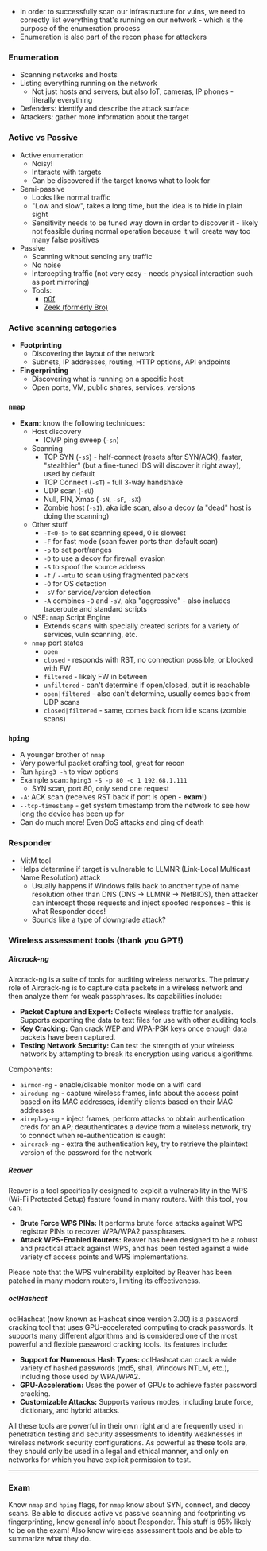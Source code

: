 - In order to successfully scan our infrastructure for vulns, we need to correctly list everything that's running on our network - which is the purpose of the enumeration process
- Enumeration is also part of the recon phase for attackers

### Enumeration

- Scanning networks and hosts
- Listing everything running on the network
	- Not just hosts and servers, but also IoT, cameras, IP phones - literally everything
- Defenders: identify and describe the attack surface
- Attackers: gather more information about the target

### Active vs Passive

- Active enumeration
	- Noisy!
	- Interacts with targets 
	- Can be discovered if the target knows what to look for
- Semi-passive
	- Looks like normal traffic
	- "Low and slow", takes a long time, but the idea is to hide in plain sight
	- Sensitivity needs to be tuned way down in order to discover it - likely not feasible during normal operation because it will create way too many false positives
- Passive
	- Scanning without sending any traffic
	- No noise
	- Intercepting traffic (not very easy - needs physical interaction such as port mirroring)
	- Tools:
		- [p0f](https://lcamtuf.coredump.cx/p0f3/)
		- [Zeek (formerly Bro)](https://zeek.org/)

### Active scanning categories

- **Footprinting**
	- Discovering the layout of the network
	- Subnets, IP addresses, routing, HTTP options, API endpoints
- **Fingerprinting**
	- Discovering what is running on a specific host
	- Open ports, VM, public shares, services, versions

### `nmap`

- **Exam**: know the following techniques:
	- Host discovery
		- ICMP ping sweep (`-sn`)
	- Scanning
		- TCP SYN (`-sS`) - half-connect (resets after SYN/ACK), faster, "stealthier" (but a fine-tuned IDS will discover it right away), used by default
		- TCP Connect (`-sT`) - full 3-way handshake
		- UDP scan (`-sU`)
		- Null, FIN, Xmas (`-sN`, `-sF`, `-sX`)
		- Zombie host (`-sI`), aka idle scan, also a decoy (a "dead" host is doing the scanning)
	- Other stuff
		- `-T<0-5>` to set scanning speed, 0 is slowest
		- `-F` for fast mode (scan fewer ports than default scan)
		- `-p` to set port/ranges
		- `-D` to use a decoy for firewall evasion
		- `-S` to spoof the source address
		- `-f` / `--mtu` to scan using fragmented packets
		- `-O` for OS detection
		- `-sV` for service/version detection
		- `-A` combines `-O` and `-sV`, aka "aggressive" - also includes traceroute and standard scripts
	- NSE: `nmap` Script Engine
		- Extends scans with specially created scripts for a variety of services, vuln scanning, etc.
	- `nmap` port states
		- `open`
		- `closed` - responds with RST, no connection possible, or blocked with FW
		- `filtered` - likely FW in between
		- `unfiltered` - can't determine if open/closed, but it is reachable
		- `open|filtered` - also can't determine, usually comes back from UDP scans
		- `closed|filtered` - same, comes back from idle scans (zombie scans)

### `hping`

- A younger brother of `nmap`
- Very powerful packet crafting tool, great for recon
- Run `hping3 -h` to view options
- Example scan: `hping3 -S -p 80 -c 1 192.68.1.111`
	- SYN scan, port 80, only send one request
- `-A`: ACK scan (receives RST back if port is open - **exam!**)
- `--tcp-timestamp` - get system timestamp from the network to see how long the device has been up for
- Can do much more! Even DoS attacks and ping of death

### Responder

- MitM tool
- Helps determine if target is vulnerable to LLMNR (Link-Local Multicast Name Resolution) attack
	- Usually happens if Windows falls back to another type of name resolution other than DNS (DNS -> LLMNR -> NetBIOS), then attacker can intercept those requests and inject spoofed responses - this is what Responder does!
	- Sounds like a type of downgrade attack?

### Wireless assessment tools (thank you GPT!)

##### Aircrack-ng

Aircrack-ng is a suite of tools for auditing wireless networks. The primary role of Aircrack-ng is to capture data packets in a wireless network and then analyze them for weak passphrases. Its capabilities include:

- **Packet Capture and Export:** Collects wireless traffic for analysis. Supports exporting the data to text files for use with other auditing tools.
- **Key Cracking:** Can crack WEP and WPA-PSK keys once enough data packets have been captured.
- **Testing Network Security:** Can test the strength of your wireless network by attempting to break its encryption using various algorithms.

Components:
- `airmon-ng` - enable/disable monitor mode on a wifi card
- `airodump-ng` - capture wireless frames, info about the access point based on its MAC addresses, identify clients based on their MAC addresses
- `aireplay-ng` - inject frames, perform attacks to obtain authentication creds for an AP; deauthenticates a device from a wireless network, try to connect when re-authentication is caught
- `aircrack-ng` - extra the authentication key, try to retrieve the plaintext version of the password for the network

##### Reaver

Reaver is a tool specifically designed to exploit a vulnerability in the WPS (Wi-Fi Protected Setup) feature found in many routers. With this tool, you can:

- **Brute Force WPS PINs:** It performs brute force attacks against WPS registrar PINs to recover WPA/WPA2 passphrases.
- **Attack WPS-Enabled Routers:** Reaver has been designed to be a robust and practical attack against WPS, and has been tested against a wide variety of access points and WPS implementations.

Please note that the WPS vulnerability exploited by Reaver has been patched in many modern routers, limiting its effectiveness.

##### oclHashcat

oclHashcat (now known as Hashcat since version 3.00) is a password cracking tool that uses GPU-accelerated computing to crack passwords. It supports many different algorithms and is considered one of the most powerful and flexible password cracking tools. Its features include:

- **Support for Numerous Hash Types:** oclHashcat can crack a wide variety of hashed passwords (md5, sha1, Windows NTLM, etc.), including those used by WPA/WPA2.
- **GPU-Acceleration:** Uses the power of GPUs to achieve faster password cracking.
- **Customizable Attacks:** Supports various modes, including brute force, dictionary, and hybrid attacks.

All these tools are powerful in their own right and are frequently used in penetration testing and security assessments to identify weaknesses in wireless network security configurations. As powerful as these tools are, they should only be used in a legal and ethical manner, and only on networks for which you have explicit permission to test.

---

### Exam

Know `nmap` and `hping` flags, for `nmap` know about SYN, connect, and decoy scans. Be able to discuss active vs passive scanning and footprinting vs fingerprinting, know general info about Responder. This stuff is 95% likely to be on the exam! Also know wireless assessment tools and be able to summarize what they do.